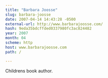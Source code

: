```yaml
---
title: "Barbara Joosse"
slug: barbara-joosse
date: 2007-04-14 14:43:28 -0500
external-url: http://www.barbarajoosse.com/
hash: 9eda35bdcffded0337980fc3ac824482
year: 2007
month: 04
scheme: http
host: www.barbarajoosse.com
path: /

---
```


Childrens book author.
